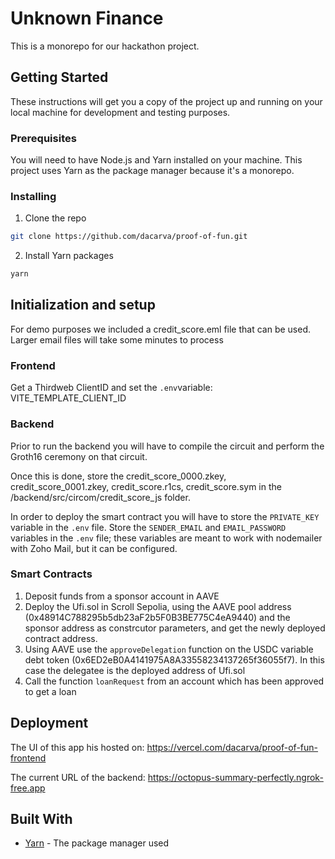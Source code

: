 # Unknown Finance

This is a monorepo for our hackathon project. 

## Getting Started

These instructions will get you a copy of the project up and running on your local machine for development and testing purposes.

### Prerequisites

You will need to have Node.js and Yarn installed on your machine. This project uses Yarn as the package manager because it's a monorepo.

### Installing

1. Clone the repo
```bash
git clone https://github.com/dacarva/proof-of-fun.git
```
2. Install Yarn packages
   
```bash
yarn
```

## Initialization and setup

For demo purposes we included a credit_score.eml file that can be used. Larger email files will take some minutes to process

### Frontend

Get a Thirdweb ClientID and set the `.env`variable: VITE_TEMPLATE_CLIENT_ID

### Backend

Prior to run the backend you will have to compile the circuit and perform the Groth16 ceremony on that circuit.

Once this is done, store the credit_score_0000.zkey, credit_score_0001.zkey, credit_score.r1cs, credit_score.sym in the /backend/src/circom/credit_score_js folder.

In order to deploy the smart contract you will have to store the `PRIVATE_KEY` variable in the `.env` file. Store the `SENDER_EMAIL` and `EMAIL_PASSWORD` variables in the `.env` file; these variables are meant to work with nodemailer with Zoho Mail, but it can be configured.

### Smart Contracts

1. Deposit funds from a sponsor account in AAVE 
2. Deploy the Ufi.sol in Scroll Sepolia, using the AAVE pool address (0x48914C788295b5db23aF2b5F0B3BE775C4eA9440) and the sponsor address as constrcutor parameters, and get the newly deployed contract address. 
3. Using AAVE use the `approveDelegation` function on the USDC variable debt token (0x6ED2eB0A4141975A8A33558234137265f36055f7). In this case the delegatee is the deployed address of Ufi.sol
4. Call the function `loanRequest` from an account which has been approved to get a loan


## Deployment

The UI of this app his hosted on: https://vercel.com/dacarva/proof-of-fun-frontend

The current URL of the backend: https://octopus-summary-perfectly.ngrok-free.app

## Built With

* [Yarn](https://yarnpkg.com/) - The package manager used


